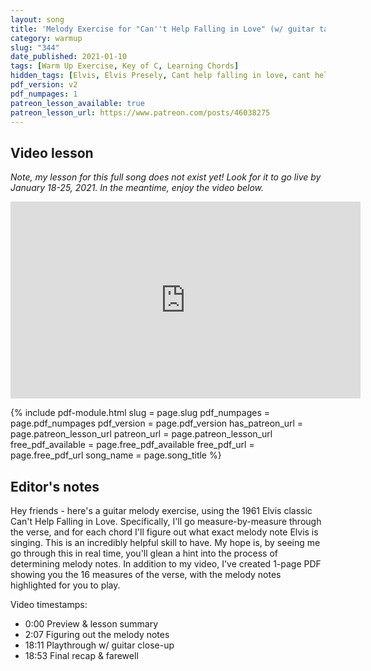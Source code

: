 ```yaml
---
layout: song
title: 'Melody Exercise for "Can''t Help Falling in Love" (w/ guitar tabs)'
category: warmup
slug: "344"
date_published: 2021-01-10
tags: [Warm Up Exercise, Key of C, Learning Chords]
hidden_tags: [Elvis, Elvis Presely, Cant help falling in love, cant help falling in love with you]
pdf_version: v2
pdf_numpages: 1
patreon_lesson_available: true
patreon_lesson_url: https://www.patreon.com/posts/46038275
---
```


## Video lesson

_Note, my lesson for this full song does not exist yet! Look for it to go live by January 18-25, 2021. In the meantime, enjoy the video below._

<iframe width="560" height="315" src="https://www.youtube.com/embed/k0JUiaUUU9c" frameborder="0" allow="accelerometer; autoplay; encrypted-media; gyroscope; picture-in-picture" allowfullscreen></iframe>

{% include pdf-module.html slug = page.slug pdf_numpages = page.pdf_numpages pdf_version = page.pdf_version has_patreon_url = page.patreon_lesson_url patreon_url = page.patreon_lesson_url free_pdf_available = page.free_pdf_available free_pdf_url = page.free_pdf_url song_name = page.song_title %}

## Editor's notes

Hey friends - here's a guitar melody exercise, using the 1961 Elvis classic Can't Help Falling in Love. Specifically, I'll go measure-by-measure through the verse, and for each chord I'll figure out what exact melody note Elvis is singing. This is an incredibly helpful skill to have. My hope is, by seeing me go through this in real time, you'll glean a hint into the process of determining melody notes. In addition to my video, I've created 1-page PDF showing you the 16 measures of the verse, with the melody notes highlighted for you to play.

Video timestamps:

- 0:00 Preview & lesson summary
- 2:07 Figuring out the melody notes
- 18:11 Playthrough w/ guitar close-up
- 18:53 Final recap & farewell
